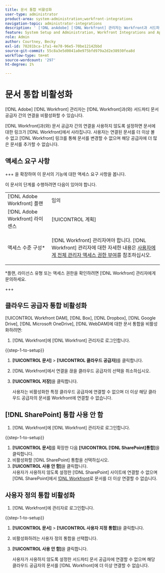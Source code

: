 ```yaml
---
title: 문서 통합 비활성화
user-type: administrator
product-area: system-administration;workfront-integrations
navigation-topic: administrator-integrations
description: ' [!DNL anAdobe] [!DNL Workfront] 관리자는 Workfront과 서드파티 문서 공급자 간의 연결을 비활성화할 수 있습니다.'
feature: System Setup and Administration, Workfront Integrations and Apps, Digital Content and Documents
role: Admin
author: Courtney, Becky
exl-id: 78281bca-1fa1-4e78-96e5-70be12142bbd
source-git-commit: 55c8a3e5d0041a0e975bfd979a2d2e38930fea8d
workflow-type: tm+mt
source-wordcount: '297'
ht-degree: 1%

---
```


# 문서 통합 비활성화

[!DNL Adobe] [!DNL Workfront] 관리자는 [!DNL Workfront]과(와) 서드파티 문서 공급자 간의 연결을 비활성화할 수 있습니다.

[!DNL Workfront]과(와) 문서 공급자 간의 연결을 사용하지 않도록 설정하면 문서에 대한 링크가 [!DNL Workfront]에서 사라집니다. 사용자는 연결된 문서를 더 이상 볼 수 없고 [!DNL Workfront] 링크를 통해 문서를 변경할 수 없으며 해당 공급자에 더 많은 문서를 추가할 수 없습니다.

## 액세스 요구 사항

+++ 을 확장하여 이 문서의 기능에 대한 액세스 요구 사항을 봅니다.

이 문서의 단계를 수행하려면 다음이 있어야 합니다.

<table style="table-layout:auto"> 
 <col> 
 <col> 
 <tbody> 
  <tr> 
   <td role="rowheader">[!DNL Adobe Workfront] 플랜</td> 
   <td>임의</td> 
  </tr> 
  <tr> 
   <td role="rowheader">[!DNL Adobe Workfront] 라이센스</td> 
   <td>[!UICONTROL 계획]</td> 
  </tr> 
  <tr> 
   <td role="rowheader">액세스 수준 구성*</td> 
   <td> <p>[!DNL Workfront] 관리자여야 합니다. [!DNL Workfront] 관리자에 대한 자세한 내용은 <a href="../../administration-and-setup/add-users/configure-and-grant-access/grant-a-user-full-administrative-access.md" class="MCXref xref">사용자에게 전체 관리자 액세스 권한 부여</a>를 참조하십시오.</p> </td> 
  </tr> 
 </tbody> 
</table>

&#42;플랜, 라이선스 유형 또는 액세스 권한을 확인하려면 [!DNL Workfront] 관리자에게 문의하세요.

+++

## 클라우드 공급자 통합 비활성화

[!UICONTROL Workfront DAM], [!DNL Box], [!DNL Dropbox], [!DNL Google Drive], [!DNL Microsoft OneDrive], [!DNL WebDAM]에 대한 문서 통합을 비활성화하려면:

1. [!DNL Workfront]에 [!DNL Workfront] 관리자로 로그인합니다.

{{step-1-to-setup}}

1. **[!UICONTROL 문서]** > **[!UICONTROL 클라우드 공급자]**&#x200B;를 클릭합니다.

1. [!DNL Workfront]에서 연결을 끊을 클라우드 공급자의 선택을 취소하십시오.
1. **[!UICONTROL 저장]**&#x200B;을 클릭합니다.

   사용자는 비활성화한 특정 클라우드 공급자에 연결할 수 없으며 더 이상 해당 클라우드 공급자의 문서를 Workfront에 연결할 수 없습니다.

## [!DNL SharePoint] 통합 사용 안 함

1. [!DNL Workfront]에 [!DNL Workfront] 관리자로 로그인합니다.

{{step-1-to-setup}}

1. **[!UICONTROL 문서]**&#x200B;를 확장한 다음 **[!UICONTROL [!DNL SharePoint]통합]**&#x200B;을 클릭합니다.
1. 비활성화할 [!DNL SharePoint] 통합을 선택하십시오.
1. **[!UICONTROL 사용 안 함]**&#x200B;을 클릭합니다.\
   사용자가 사용하지 않도록 설정한 [!DNL SharePoint] 사이트에 연결할 수 없으며 [!DNL SharePoint]에서 [!DNL Workfront](으)로 문서를 더 이상 연결할 수 없습니다.

## 사용자 정의 통합 비활성화

1. [!DNL Workfront]에 관리자로 로그인합니다.

{{step-1-to-setup}}

1. **[!UICONTROL 문서]** > **[!UICONTROL 사용자 지정 통합]**&#x200B;을 클릭합니다.
1. 비활성화하려는 사용자 정의 통합을 선택합니다.
1. **[!UICONTROL 사용 안 함]**&#x200B;을 클릭합니다.

   사용자가 사용하지 않도록 설정한 서드파티 문서 공급자에 연결할 수 없으며 해당 클라우드 공급자의 문서를 [!DNL Workfront]에 더 이상 연결할 수 없습니다.
